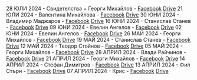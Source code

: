 28 ЮЛИ 2024 - Свидетелства + Георги Михайлов - [Facebook](https://www.facebook.com/Shalom.Church.Lovech/videos/512890507937986) [Drive](https://drive.google.com/file/d/18PDYaIo_UnEeFBtu4s4IoefXrlgzh--k/view?usp=drive_link)
21 ЮЛИ 2024 - Валентина Михайлова - [Facebook](https://www.facebook.com/Shalom.Church.Lovech/videos/1222326278924123) [Drive](https://drive.google.com/file/d/13GvMH_HuX9AVB-UVHTzJ2ELjXI30CAu7/view?usp=drive_link)
30 ЮНИ 2024 - Владимир Маджаров - [Facebook](https://www.facebook.com/Shalom.Church.Lovech/videos/1114892759595562) [Drive](https://drive.google.com/file/d/19gWHGgPafmV9ukNcneH07SMopAKBzO7z/view?usp=drive_link)
16 ЮНИ 2024 - Станислав Станев - [Facebook](https://www.facebook.com/Shalom.Church.Lovech/videos/1101835957553230) [Drive](https://drive.google.com/file/d/12q-GwwLP4n_WeY1lJfi9HOqXkbt0npTY/view?usp=drive_link)
09 ЮНИ 2024 - Евелин Ангелов - [Facebook](https://www.facebook.com/Shalom.Church.Lovech/videos/1177976703209514) [Drive](https://drive.google.com/file/d/195PB2bCM3FTtwJnxJLA41mMOOcuHVHV9/view?usp=drive_link)
02 ЮНИ 2024 - Евелин Ангелов - [Facebook](https://www.facebook.com/Shalom.Church.Lovech/videos/2137512646632550) [Drive](https://drive.google.com/file/d/1A3ggmyLG6prMH18O4KEroEYLFEFj6wTv/view?usp=drive_link)
26 МАЙ 2024 - Георги Михайлов - [Facebook](https://www.facebook.com/Shalom.Church.Lovech/videos/1598323910951296) [Drive](https://drive.google.com/file/d/101eNvQPXxFy3hgQW2XAc573UTMQhnDqw/view?usp=drive_link)
19 МАЙ 2024 - Станислав Станев - [Facebook](https://www.facebook.com/Shalom.Church.Lovech/videos/422804580610047) [Drive](https://drive.google.com/file/d/1-v4R-mpfU8g3FLYifvHoIVaIvf48th5r/view?usp=drive_link)
12 МАЙ 2024 - Теодор Стойнов - [Facebook](https://www.facebook.com/Shalom.Church.Lovech/videos/1146076863477877) [Drive](https://drive.google.com/file/d/12yOwRIFPwCQd-N0VEGnyEOFFgKuXYq5f/view?usp=drive_link)
05 МАЙ 2024 - Георги Михайлов - [Facebook](https://www.facebook.com/Shalom.Church.Lovech/videos/8113237388687546) [Drive](https://drive.google.com/file/d/10YTTIeO9614-MqcOWbaLNGhPJ8cdSlxg/view?usp=drive_link)
28 АПРИЛ 2024 - Влади Райчинов - [Facebook](https://www.facebook.com/Shalom.Church.Lovech/videos/1127553671817810) [Drive](https://drive.google.com/file/d/18rVYjDkrbr3nAGVIB74lzqH7pxzwCNux/view?usp=drive_link)
21 АПРИЛ 2024 - Георги Михайлов - [Facebook](https://www.facebook.com/Shalom.Church.Lovech/videos/351122131290435) [Drive](https://www.facebook.com/Shalom.Church.Lovech/videos/351122131290435)
14 АПРИЛ 2024 - Стефан Димитров - [Facebook](https://www.facebook.com/Shalom.Church.Lovech/videos/2221140544887900) [Drive](https://drive.google.com/file/d/19SVFYa8O3A-t4uM72_GjYNn61fCOZSIz/view?usp=drive_link)
13 АПРИЛ 2024 - Фил Стърн - [Facebook](https://www.facebook.com/Shalom.Church.Lovech/videos/1532415407336755) [Drive](https://drive.google.com/file/d/14TRZwOrDRiaKBk_-8EULDaK_M1mZFrs3/view?usp=drive_link)
07 АПРИЛ 2024 - Крис - [Facebook](https://www.facebook.com/Shalom.Church.Lovech/videos/1722433625256664) [Drive](https://drive.google.com/file/d/1Ail6SGIpxMg_yJcLD5Q5UkWM2nyT27i5/view?usp=drive_link)